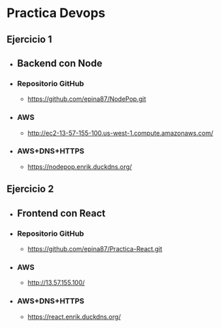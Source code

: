 # Practica Devops

 ## Ejercicio 1
- ## Backend con Node

- ### Repositorio GitHub 
  * https://github.com/epina87/NodePop.git

- ### AWS 
  * http://ec2-13-57-155-100.us-west-1.compute.amazonaws.com/

- ### AWS+DNS+HTTPS
  * https://nodepop.enrik.duckdns.org/

##

## Ejercicio 2
- ## Frontend con React

- ### Repositorio GitHub 
   * https://github.com/epina87/Practica-React.git

- ### AWS 
  * http://13.57.155.100/

- ### AWS+DNS+HTTPS
  * https://react.enrik.duckdns.org/
